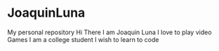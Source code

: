 # JoaquinLuna
My personal repository
Hi There
I am Joaquin Luna
I love to play video Games
I am a college student
I wish to learn to code
